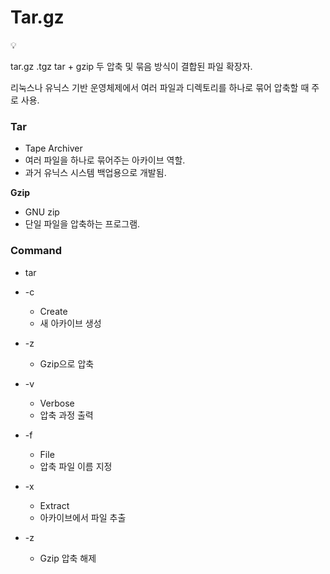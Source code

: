 # Tar.gz

<aside>
💡

tar.gz
.tgz
tar + gzip 두 압축 및 묶음 방식이 결합된 파일 확장자.

리눅스나 유닉스 기반 운영체제에서 여러 파일과 디렉토리를 하나로 묶어 압축할 때 주로 사용.

</aside>

### Tar

- Tape Archiver
- 여러 파일을 하나로 묶어주는 아카이브 역할.
- 과거 유닉스 시스템 백업용으로 개발됨.

**Gzip**

- GNU zip
- 단일 파일을 압축하는 프로그램.

### Command
- tar

- -c
    - Create
    - 새 아카이브 생성
- -z
    - Gzip으로 압축
- -v
    - Verbose
    - 압축 과정 출력
- -f
    - File
    - 압축 파일 이름 지정
- -x
    - Extract
    - 아카이브에서 파일 추출
- -z
    - Gzip 압축 해제